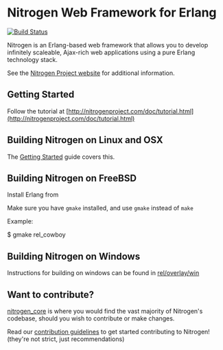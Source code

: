 # Nitrogen Web Framework for Erlang

[![Build Status](https://travis-ci.org/nitrogen/nitrogen.png)](https://travis-ci.org/nitrogen/nitrogen)

Nitrogen is an Erlang-based web framework that allows you to develop
infinitely scaleable, Ajax-rich web applications using a pure Erlang 
technology stack.

See the [Nitrogen Project website](http://nitrogenproject.com) for
additional information.


## Getting Started

Follow the tutorial at
[http://nitrogenproject.com/doc/tutorial.html](http://nitrogenproject.com/doc/tutorial.html)

## Building Nitrogen on Linux and OSX

The [Getting Started](http://nitrogenproject.com/doc/index.html#sec-3) guide covers this.

## Building Nitrogen on FreeBSD

Install Erlang from 

Make sure you have `gmake` installed, and use `gmake` instead of `make`

Example:

$ gmake rel_cowboy

## Building Nitrogen on Windows

Instructions for building on windows can be found in [rel/overlay/win](https://github.com/nitrogen/nitrogen/blob/master/rel/overlay/win/README.md)

## Want to contribute?

[nitrogen_core](https://github.com/nitrogen/nitrogen_core) is where you would
find the vast majority of Nitrogen's codebase, should you wish to contribute or
make changes.

Read our [contribution
guidelines](https://github.com/nitrogen/nitrogen/blob/master/CONTRIB.markdown)
to get started contributing to Nitrogen!  (they're not strict, just
recommendations)
